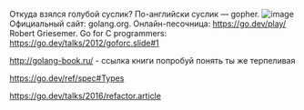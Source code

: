 Откуда взялся голубой суслик? По-английски суслик — gopher.
![image](https://github.com/user-attachments/assets/0d64b8b5-fbc8-4279-b8a6-13062def756e)
Официальный сайт: golang.org.
Oнлайн-песочница: https://go.dev/play/
Robert Griesemer. Go for C programmers: https://go.dev/talks/2012/goforc.slide#1

http://golang-book.ru/ - ссылка книги попробуй понять ты же терпеливая


https://go.dev/ref/spec#Types


https://go.dev/talks/2016/refactor.article
